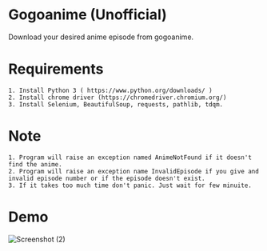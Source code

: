 # Gogoanime (Unofficial)
Download your desired anime episode from gogoanime.
# Requirements
    1. Install Python 3 ( https://www.python.org/downloads/ )
    2. Install chrome driver (https://chromedriver.chromium.org/)
    3. Install Selenium, BeautifulSoup, requests, pathlib, tdqm.
# Note
    1. Program will raise an exception named AnimeNotFound if it doesn't find the anime.
    2. Program will raise an exception name InvalidEpisode if you give and invalid episode number or if the episode doesn't exist.
    3. If it takes too much time don't panic. Just wait for few minuite.
# Demo
![Screenshot (2)](https://user-images.githubusercontent.com/81911439/120638698-45306180-c492-11eb-9cf9-065a47a44a71.png)

    
